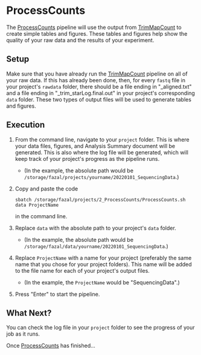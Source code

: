 # ProcessCounts
The [ProcessCounts](https://fazallabbcm.github.io/FazalLabPipelines/ProcessCounts) pipeline 
will use the output from [TrimMapCount](https://fazallabbcm.github.io/FazalLabPipelines/TrimMapCount) 
to create simple tables and figures. These tables and figures help show the quality of your 
raw data and the results of your experiment.



## Setup

Make sure that you have already run the [TrimMapCount](https://fazallabbcm.github.io/FazalLabPipelines/TrimMapCount) 
pipeline on all of your raw data. If this has already been done, then, for every `fastq` file 
in your project's `rawdata` folder, there should be a file ending in "_aligned.txt" and a file 
ending in "_trim_starLog.final.out" in your project's corresponding `data` folder. These two 
types of output files will be used to generate tables and figures.



## Execution

1. From the command line, navigate to your `project` folder. This is where your data files, figures, and 
   Analysis Summary document will be generated. This is also where the log file will be generated, which 
   will keep track of your project's progress as the pipeline runs.
   - (In the example, the absolute path would be `/storage/fazal/projects/yourname/20220101_SequencingData`.)

2. Copy and paste the code
   ```
   sbatch /storage/fazal/projects/2_ProcessCounts/ProcessCounts.sh data ProjectName
   ```
   in the command line.

3. Replace `data` with the absolute path to your project's `data` folder.
   - (In the example, the absolute path would be `/storage/fazal/data/yourname/20220101_SequencingData`.)

4. Replace `ProjectName` with a name for your project (preferably the same name that you chose for your 
   project folders). This name will be added to the file name for each of your project's output files.
   - (In the example, the `ProjectName` would be "SequencingData".)

5. Press "Enter" to start the pipeline.


## What Next?

You can check the log file in your `project` folder to see the progress of your job as it runs.

Once [ProcessCounts](https://fazallabbcm.github.io/FazalLabPipelines/ProcessCounts) has finished...
